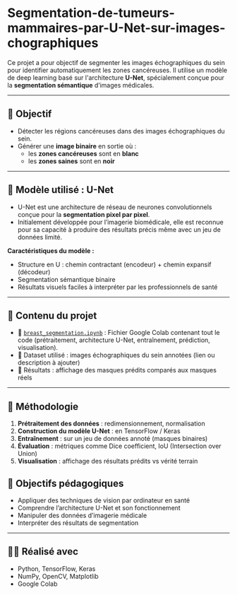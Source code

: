 # Segmentation-de-tumeurs-mammaires-par-U-Net-sur-images-chographiques
Ce projet a pour objectif de segmenter les images échographiques du sein pour identifier automatiquement les zones cancéreuses. Il utilise un modèle de deep learning basé sur l'architecture **U-Net**, spécialement conçue pour la **segmentation sémantique** d’images médicales.

---

## 📌 Objectif

- Détecter les régions cancéreuses dans des images échographiques du sein.
- Générer une **image binaire** en sortie où :
  - les **zones cancéreuses** sont en **blanc**
  - les **zones saines** sont en **noir**

---

## 🧠 Modèle utilisé : U-Net

- U-Net est une architecture de réseau de neurones convolutionnels conçue pour la **segmentation pixel par pixel**.
- Initialement développée pour l’imagerie biomédicale, elle est reconnue pour sa capacité à produire des résultats précis même avec un jeu de données limité.

**Caractéristiques du modèle :**
- Structure en U : chemin contractant (encodeur) + chemin expansif (décodeur)
- Segmentation sémantique binaire
- Résultats visuels faciles à interpréter par les professionnels de santé

---

## 📁 Contenu du projet

- 📓 [`breast_segmentation.ipynb`](lien_vers_le_colab) : Fichier Google Colab contenant tout le code (prétraitement, architecture U-Net, entraînement, prédiction, visualisation).
- 📄 Dataset utilisé : images échographiques du sein annotées (lien ou description à ajouter)
- 📸 Résultats : affichage des masques prédits comparés aux masques réels

---

## 🧪 Méthodologie

1. **Prétraitement des données** : redimensionnement, normalisation
2. **Construction du modèle U-Net** : en TensorFlow / Keras
3. **Entraînement** : sur un jeu de données annoté (masques binaires)
4. **Évaluation** : métriques comme Dice coefficient, IoU (Intersection over Union)
5. **Visualisation** : affichage des résultats prédits vs vérité terrain


## 🎯 Objectifs pédagogiques

- Appliquer des techniques de vision par ordinateur en santé
- Comprendre l’architecture U-Net et son fonctionnement
- Manipuler des données d’imagerie médicale
- Interpréter des résultats de segmentation

---

## 🧑‍💻 Réalisé avec

- Python, TensorFlow, Keras
- NumPy, OpenCV, Matplotlib
- Google Colab
